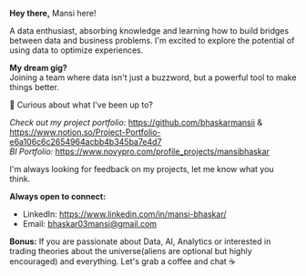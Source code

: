 
**Hey there,** Mansi here!

A data enthusiast, absorbing knowledge and learning how to build bridges between data and business problems. I'm excited to explore the potential of using data to optimize experiences.
  
 **My dream gig?**\
 Joining a team where data isn't just a buzzword, but a powerful tool to make things better. 

👀 Curious about what I've been up to?

_Check out my project portfolio:_ https://github.com/bhaskarmansii & \
https://www.notion.so/Project-Portfolio-e6a106c6c2654964acbb4b345ba7e4d7 \
_BI Portfolio:_ https://www.novypro.com/profile_projects/mansibhaskar 

I'm always looking for feedback on my projects, let me know what you think.

**Always open to connect:**
- LinkedIn: https://www.linkedin.com/in/mansi-bhaskar/ 
- Email: bhaskar03mansi@gmail.com 


**Bonus:** If you are passionate about Data, AI, Analytics or interested in trading theories about the universe(aliens are optional but highly encouraged) and everything. Let's grab a coffee and chat ☕️


<!---
bhaskarmansii/bhaskarmansii is a ✨ special ✨ repository because its `README.md` (this file) appears on your GitHub profile.
You can click the Preview link to take a look at your changes.
--->


